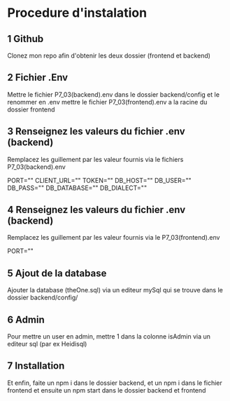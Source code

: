# Procedure d'instalation 

## 1  Github
Clonez mon repo afin d'obtenir les deux dossier (frontend et backend)


## 2  Fichier .Env
 Mettre le fichier P7_03(backend).env dans le dossier backend/config et le renommer en .env
 mettre le fichier P7_03(frontend).env a la racine du dossier frontend


## 3 Renseignez les valeurs du fichier .env (backend)
Remplacez les guillement par les valeur fournis via le fichiers P7_03(backend).env 

PORT=""
CLIENT_URL=""
TOKEN=""
DB_HOST=""
DB_USER=""
DB_PASS=""
DB_DATABASE=""
DB_DIALECT=""

## 4 Renseignez les valeurs du fichier .env (backend)
Remplacez les guillement par les valeur fournis via le P7_03(frontend).env

PORT=""

## 5 Ajout de la database
Ajouter la database (theOne.sql) via un editeur mySql qui se trouve dans le dossier backend/config/

## 6 Admin
Pour mettre un user en admin, mettre 1 dans la colonne isAdmin via un editeur sql (par ex Heidisql)

## 7 Installation
Et enfin, faite un npm i dans le dossier backend, et un npm i dans le fichier frontend
et ensuite un npm start dans le dossier backend et frontend


